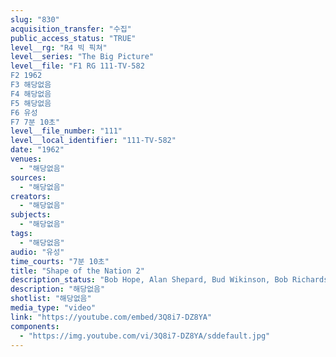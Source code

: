 ```yaml
---
slug: "830"
acquisition_transfer: "수집"
public_access_status: "TRUE"
level__rg: "R4 빅 픽쳐"
level__series: "The Big Picture"
level__file: "F1 RG 111-TV-582
F2 1962
F3 해당없음
F4 해당없음
F5 해당없음
F6 유성
F7 7분 10초"
level__file_number: "111"
level__local_identifier: "111-TV-582"
date: "1962"
venues: 
  - "해당없음"
sources: 
  - "해당없음"
creators: 
  - "해당없음"
subjects: 
  - "해당없음"
tags: 
  - "해당없음"
audio: "유성"
time_courts: "7분 10초"
title: "Shape of the Nation 2"
description_status: "Bob Hope, Alan Shepard, Bud Wikinson, Bob Richards, Jerry Colonna and Robert Preston participate in this film report on the President`s physical Fitness Program Mr. Hope serves as host-narrator."
description: "해당없음"
shotlist: "해당없음"
media_type: "video"
link: "https://youtube.com/embed/3Q8i7-DZ8YA"
components: 
  - "https://img.youtube.com/vi/3Q8i7-DZ8YA/sddefault.jpg"
---
```

